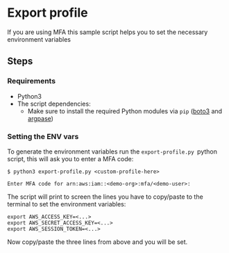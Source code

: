 # Export profile

If you are using MFA this sample script helps you to set the necessary environment variables

## Steps

### Requirements

* Python3
* The script dependencies:
    * Make sure to install the required Python modules via `pip` ([boto3](https://boto3.amazonaws.com/v1/documentation/api/latest/guide/quickstart.html#installation) and [argpase](https://pypi.org/project/argparse/))

### Setting the ENV vars

To generate the environment variables run the `export-profile.py `python script, this will ask you to enter a MFA code:

```
$ python3 export-profile.py <custom-profile-here>

Enter MFA code for arn:aws:iam::<demo-org>:mfa/<demo-user>: 
```

The script will print to screen the lines you have to copy/paste to the terminal to set the environment variables:

```
export AWS_ACCESS_KEY=<...>
export AWS_SECRET_ACCESS_KEY=<...>
export AWS_SESSION_TOKEN=<...>
```

Now copy/paste the three lines from above and you will be set.
